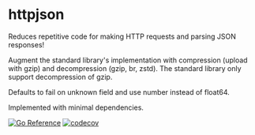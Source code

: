 # httpjson

Reduces repetitive code for making HTTP requests and parsing JSON responses!

Augment the standard library's implementation with compression (upload with
gzip) and decompression (gzip, br, zstd). The standard library only support
decompression of gzip.

Defaults to fail on unknown field and use number instead of float64.

Implemented with minimal dependencies.

[![Go Reference](https://pkg.go.dev/badge/github.com/maruel/httpjson/.svg)](https://pkg.go.dev/github.com/maruel/httpjson/)
[![codecov](https://codecov.io/gh/maruel/ask/graph/badge.svg?token=EK9DS17M02)](https://codecov.io/gh/maruel/ask)

